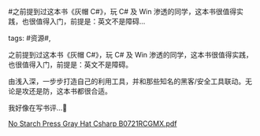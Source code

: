#之前提到过这本书《灰帽 C#》，玩 C# 及 Win 渗透的同学，这本书很值得实践，也很值得入门，前提是：英文不是障碍...

tags: #资源#, 

之前提到过这本书《灰帽 C#》，玩 C# 及 Win 渗透的同学，这本书很值得实践，也很值得入门，前提是：英文不是障碍。

由浅入深，一步步打造自己的利用工具，并和那些知名的黑客/安全工具联动。无论是攻还是防，这本书都很合适。

我好像在写书评...🤣

[No Starch Press Gray Hat Csharp B0721RCGMX.pdf](/assets/28885884254481_No-Starch-Press-Gray-Hat-Csharp-B0721RCGMX.pdf)

[comment]: <> (topic_id:51112522555414)

[comment]: <> (create_time:2017-08-05T08:03:00.364+0800)

[comment]: <> (topic_type:talk)

[comment]: <> (owner:781244882_余弦)

